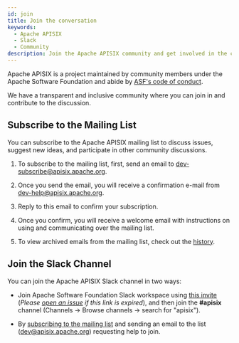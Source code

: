 ```yaml
---
id: join
title: Join the conversation
keywords:
  - Apache APISIX
  - Slack
  - Community
description: Join the Apache APISIX community and get involved in the conversations.
---
```



Apache APISIX is a project maintained by community members under the Apache Software Foundation and abide by [ASF's code of conduct](https://www.apache.org/foundation/policies/conduct.html).

We have a transparent and inclusive community where you can join in and contribute to the discussion.

## Subscribe to the Mailing List

You can subscribe to the Apache APISIX mailing list to discuss issues, suggest new ideas, and participate in other community discussions.

1. To subscribe to the mailing list, first, send an email to dev-subscribe@apisix.apache.org.

2. Once you send the email, you will receive a confirmation e-mail from dev-help@apisix.apache.org.

3. Reply to this email to confirm your subscription.

4. Once you confirm, you will receive a welcome email with instructions on using and communicating over the mailing list.

5. To view archived emails from the mailing list, check out the [history](https://lists.apache.org/list.html?apisix.apache.org).

## Join the Slack Channel

You can join the Apache APISIX Slack channel in two ways:

- Join Apache Software Foundation Slack workspace using [this invite](https://join.slack.com/t/the-asf/shared_invite/zt-1egxjz7lw-lWl142XNDopj4FlqNMUM5g) (_Please [open an issue](./submit-issue.md) if this link is expired_), and then join the **#apisix** channel (Channels -> Browse channels -> search for "apisix").

- By [subscribing to the mailing list](#subscribe-to-the-mailing-list) and sending an email to the list ([dev@apisix.apache.org](mailto:dev@apisix.apache.org)) requesting help to join.
